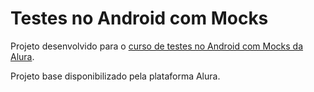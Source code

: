 # Testes no Android com Mocks

Projeto desenvolvido para o [curso de testes no Android com Mocks da Alura](https://www.alura.com.br/curso-online-testes-android-mockito-e-integracoes).

Projeto base disponibilizado pela plataforma Alura.
